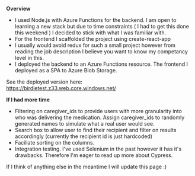 **Overview**

- I used Node.js with Azure Functions for the backend. I am open to learning a new stack but due to time constraints ( I had to get this done this weekend ) I decided to stick with what I was familiar with.
- For the frontend I scaffolded the project using create-react-app
- I usually would avoid redux for such a small project however from reading the job description I believe you want to know my competancy level in this.
- I deployed the backend to an Azure Functions resource. The frontend I deployed as a SPA to Azure Blob Storage.

See the deployed version here: https://birdietest.z33.web.core.windows.net/

**If I had more time**

- Filtering on caregiver_ids to provide users with more granularity into who was delivering the medication. Assign caregiver_ids to randomly generated names to simulate what a real user would see. 
- Search box to allow user to find their recipient and filter on results accordingly (currently the recipient id is just hardcoded)
- Faciliate sorting on the columns.
- Integration testing. I've used Selenium in the past however it has it's drawbacks. Therefore I'm eager to read up more about Cypress.

If I think of anything else in the meantime I will update this page :)

